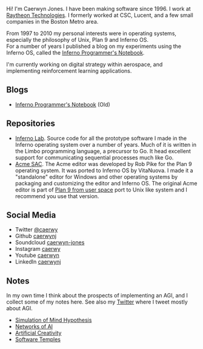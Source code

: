 Hi! I'm Caerwyn Jones. I have been making software since 1996. I work at [Raytheon Technologies](http://rtx.com).  I formerly worked at CSC, Lucent, and a few small companies in the Boston Metro area.

From 1997 to 2010 my personal interests were in operating systems, especially the philosophy of Unix, Plan 9 and Inferno OS.  
For a number of years I published a blog on my experiments using the Inferno OS, called the [Inferno Programmer's Notebook](http://ipn.caerwyn.com). 

I'm currently working on digital strategy within aerospace, and implementing reinforcement learning applications. 

## Blogs
* [Inferno Programmer's Notebook](http://ipn.caerwyn.com)  (Old)

## Repositories
* [Inferno Lab](https://github.com/caerwynj/inferno-lab). Source code for all the prototype software I made in the Inferno operating system over a number of years. Much of it is written in the Limbo programming language, a precursor to Go. It head excellent support for communicating sequential processes much like Go.
* [Acme SAC](https://github.com/caerwynj/acme-sac). The Acme editor was developed by Rob Pike for the Plan 9 operating system. It was ported to Inferno OS by VitaNuova.  I made it a "standalone" editor for Windows and other operating systems by packaging and customizing the editor and Inferno OS. The original Acme editor is part of [Plan 9 from user space](https://9fans.github.io/plan9port/) port to Unix like system and I recommend you use that version.

## Social Media
* Twitter [@caerwy](https://twitter.com/caerwy?lang=en)
* Github [caerwynj](https://github.com/caerwynj)
* Soundcloud [caerwyn-jones](https://soundcloud.com/caerwyn-jones)
* Instagram [caerwy](https://www.instagram.com/caerwy)
* Youtube [caerwyn](https://www.youtube.com/channel/UCxDlKJfCtic6ULAoWqqv4_g)
* LinkedIn [caerwynj](https://www.linkedin.com/in/caerwynj)

## Notes
In my own time I think about the prospects of implementing an AGI, and I collect some of my notes here.  See also my [Twitter](https://twitter.com/caerwy)  where I tweet mostly about AGI.
* [Simulation of Mind Hypothesis](a1.html)
* [Networks of AI](a2.html)
* [Artificial Creativity](a3.html)
* [Software Temples](http://ipn.caerwyn.com/2007/03/software-temples.html)
